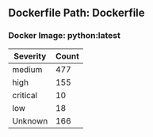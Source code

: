 ## Dockerfile Path: Dockerfile

### Docker Image: python:latest
| Severity | Count |
|----------|-------|
| medium | 477 |
| high | 155 |
| critical | 10 |
| low | 18 |
| Unknown | 166 |
